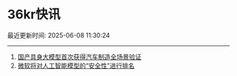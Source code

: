 # 36kr快讯

最近更新时间: 2025-06-08 11:30:24

--- 
1. [国产具身大模型首次获得汽车制造全场景验证](https://www.36kr.com/newsflashes/3327108908427781) 
2. [微软将对人工智能模型的“安全性”进行排名](https://www.36kr.com/newsflashes/3327110608087558) 
